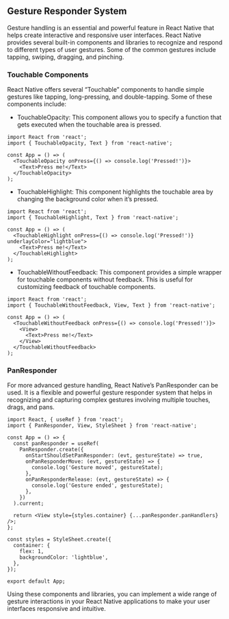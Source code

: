 ## Gesture Responder System
Gesture handling is an essential and powerful feature in React Native that helps create interactive and responsive user interfaces. React Native provides several built-in components and libraries to recognize and respond to different types of user gestures. Some of the common gestures include tapping, swiping, dragging, and pinching.

### Touchable Components
React Native offers several “Touchable” components to handle simple gestures like tapping, long-pressing, and double-tapping. Some of these components include:

- TouchableOpacity: This component allows you to specify a function that gets executed when the touchable area is pressed.
```
import React from 'react';
import { TouchableOpacity, Text } from 'react-native';

const App = () => (
  <TouchableOpacity onPress={() => console.log('Pressed!')}>
    <Text>Press me!</Text>
  </TouchableOpacity>
);
```
- TouchableHighlight: This component highlights the touchable area by changing the background color when it’s pressed.
```
import React from 'react';
import { TouchableHighlight, Text } from 'react-native';

const App = () => (
  <TouchableHighlight onPress={() => console.log('Pressed!')} underlayColor="lightblue">
    <Text>Press me!</Text>
  </TouchableHighlight>
);
```
- TouchableWithoutFeedback: This component provides a simple wrapper for touchable components without feedback. This is useful for customizing feedback of touchable components.
```
import React from 'react';
import { TouchableWithoutFeedback, View, Text } from 'react-native';

const App = () => (
  <TouchableWithoutFeedback onPress={() => console.log('Pressed!')}>
    <View>
      <Text>Press me!</Text>
    </View>
  </TouchableWithoutFeedback>
);
```
### PanResponder
For more advanced gesture handling, React Native’s PanResponder can be used. It is a flexible and powerful gesture responder system that helps in recognizing and capturing complex gestures involving multiple touches, drags, and pans.
```
import React, { useRef } from 'react';
import { PanResponder, View, StyleSheet } from 'react-native';

const App = () => {
  const panResponder = useRef(
    PanResponder.create({
      onStartShouldSetPanResponder: (evt, gestureState) => true,
      onPanResponderMove: (evt, gestureState) => {
        console.log('Gesture moved', gestureState);
      },
      onPanResponderRelease: (evt, gestureState) => {
        console.log('Gesture ended', gestureState);
      },
    })
  ).current;

  return <View style={styles.container} {...panResponder.panHandlers} />;
};

const styles = StyleSheet.create({
  container: {
    flex: 1,
    backgroundColor: 'lightblue',
  },
});

export default App;
```
Using these components and libraries, you can implement a wide range of gesture interactions in your React Native applications to make your user interfaces responsive and intuitive.